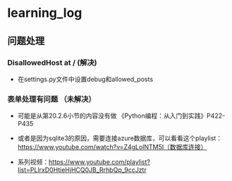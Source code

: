 # learning_log

## 问题处理

### DisallowedHost at / (解决)
- 在settings.py文件中设置debug和allowed_posts

### 表单处理有问题 （未解决）

- 可能是从第20.2.6小节的内容没有做  《Python编程：从入门到实践》P422-P435

- 或者是因为sqlite3的原因，需要连接azure数据库，可以看看这个playlist：
https://www.youtube.com/watch?v=Z4gLolNTM5I（数据库连接）

- 系列视频：https://www.youtube.com/playlist?list=PLlrxD0HtieHjHCQ0JB_RrhbQp_9ccJztr